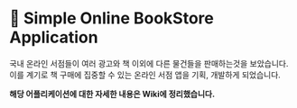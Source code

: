 #  &#128214; Simple Online BookStore Application
국내 온라인 서점들이 여러 광고와 책 이외에 다른 물건들을 판매하는것을 보았습니다. 이를 계기로 책 구매에 집중할 수 있는 온라인 서점 앱을 기획, 개발하게 되었습니다.

**해당 어플리케이션에 대한 자세한 내용은 Wiki에 정리했습니다.**
